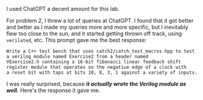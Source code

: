 I used ChatGPT a decent amount for this lab. 

For problem 2, I threw a lot of queries at ChatGPT. I found that it got better and better as I made my queries more and more specific, but I inevitably flew too close to the sun, and it started getting thrown off track, using `verilated`, etc.
This prompt gave me the best response:
```
Write a C++ test bench that uses catch2/catch_test_macros.hpp to test a verilog module named Exercise2 from a header named
VExercise2.h containing a 16-bit fibonacci linear feedback shift register module that operates on the negative edge of a clock with
a reset bit with taps at bits 10, 8, 3, 1 against a variety of inputs.
```
I was really surprised, because ***it actually wrote the Verilog module as well.***
Here's the response it gave me.
